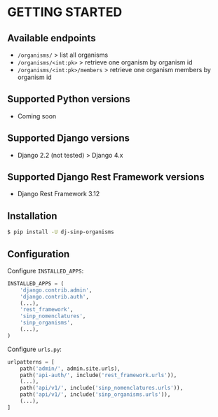 # GETTING STARTED

## Available endpoints

- `/organisms/` > list all organisms
- `/organisms/<int:pk>` > retrieve one organism by organism id
- `/organisms/<int:pk>/members` > retrieve one organism members by organism id

## Supported Python versions

- Coming soon

## Supported Django versions

- Django 2.2 (not tested) > Django 4.x


## Supported Django Rest Framework versions

- Django Rest Framework 3.12

## Installation

```bash
$ pip install -U dj-sinp-organisms
```

## Configuration

Configure `INSTALLED_APPS`:

```python
INSTALLED_APPS = (
    'django.contrib.admin',
    'django.contrib.auth',
    (...),
    'rest_framework',
    'sinp_nomenclatures',
    'sinp_organisms',
    (...),
)
```

Configure `urls.py`:

```python
urlpatterns = [
    path('admin/', admin.site.urls),
    path('api-auth/', include('rest_framework.urls')),
    (...),
    path('api/v1/', include('sinp_nomenclatures.urls')),
    path('api/v1/', include('sinp_organisms.urls')),
    (...),
]
```
